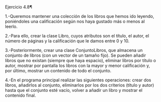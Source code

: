 Ejercicio 4.8¶

1.-Queremos mantener una colección de los libros que hemos ido leyendo, poniéndoles una calificación según nos haya gustado más o menos al leerlo.

2.-Para ello, crear la clase Libro, cuyos atributos son el título, el autor, el número de páginas y la calificación que le damos entre 0 y 10.

3.-Posteriormente, crear una clase ConjuntoLibros, que almacena un conjunto de libros (con un vector de un tamaño fijo). 
    Se pueden añadir libros que no existan (siempre que haya espacio), eliminar libros por título o autor, mostrar por 
    pantalla los libros con la mayor y menor calificación y, por último, mostrar un contenido de todo el conjunto.

4.-En el programa principal realizar las siguientes operaciones: crear dos libros, añadirlos al conjunto, eliminarlos por 
    los dos criterios (título y autor) hasta que el conjunto esté vacío, volver a añadir un libro y mostrar el contenido final.
